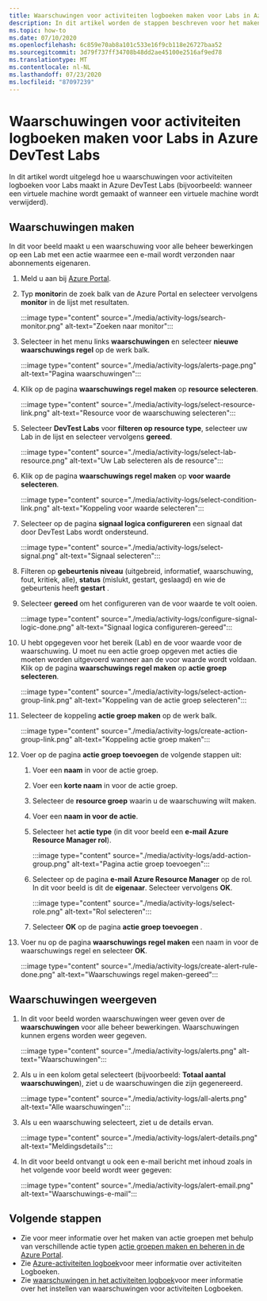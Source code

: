 ```yaml
---
title: Waarschuwingen voor activiteiten logboeken maken voor Labs in Azure DevTest Labs
description: In dit artikel worden de stappen beschreven voor het maken van waarschuwingen voor het activiteiten logboek voor Lab in Azure DevTest Labs.
ms.topic: how-to
ms.date: 07/10/2020
ms.openlocfilehash: 6c859e70ab8a101c533e16f9cb118e26727baa52
ms.sourcegitcommit: 3d79f737ff34708b48dd2ae45100e2516af9ed78
ms.translationtype: MT
ms.contentlocale: nl-NL
ms.lasthandoff: 07/23/2020
ms.locfileid: "87097239"
---
```

# <a name="create-activity-log-alerts-for-labs-in-azure-devtest-labs"></a>Waarschuwingen voor activiteiten logboeken maken voor Labs in Azure DevTest Labs
In dit artikel wordt uitgelegd hoe u waarschuwingen voor activiteiten logboeken voor Labs maakt in Azure DevTest Labs (bijvoorbeeld: wanneer een virtuele machine wordt gemaakt of wanneer een virtuele machine wordt verwijderd).

## <a name="create-alerts"></a>Waarschuwingen maken
In dit voor beeld maakt u een waarschuwing voor alle beheer bewerkingen op een Lab met een actie waarmee een e-mail wordt verzonden naar abonnements eigenaren. 

1. Meld u aan bij [Azure Portal](https://portal.azure.com).
1. Typ **monitor**in de zoek balk van de Azure Portal en selecteer vervolgens **monitor** in de lijst met resultaten. 

    :::image type="content" source="./media/activity-logs/search-monitor.png" alt-text="Zoeken naar monitor":::        
1. Selecteer in het menu links **waarschuwingen** en selecteer **nieuwe waarschuwings regel** op de werk balk. 

    :::image type="content" source="./media/activity-logs/alerts-page.png" alt-text="Pagina waarschuwingen":::    
1. Klik op de pagina **waarschuwings regel maken** op **resource selecteren**. 

    :::image type="content" source="./media/activity-logs/select-resource-link.png" alt-text="Resource voor de waarschuwing selecteren":::        
1. Selecteer **DevTest Labs** voor **filteren op resource type**, selecteer uw Lab in de lijst en selecteer vervolgens **gereed**.

    :::image type="content" source="./media/activity-logs/select-lab-resource.png" alt-text="Uw Lab selecteren als de resource":::
1. Klik op de pagina **waarschuwings regel maken** op **voor waarde selecteren**. 

    :::image type="content" source="./media/activity-logs/select-condition-link.png" alt-text="Koppeling voor waarde selecteren":::    
1. Selecteer op de pagina **signaal logica configureren** een signaal dat door DevTest Labs wordt ondersteund. 

    :::image type="content" source="./media/activity-logs/select-signal.png" alt-text="Signaal selecteren":::
1. Filteren op **gebeurtenis niveau** (uitgebreid, informatief, waarschuwing, fout, kritiek, alle), **status** (mislukt, gestart, geslaagd) en wie de gebeurtenis heeft **gestart** . 
1. Selecteer **gereed** om het configureren van de voor waarde te volt ooien. 

    :::image type="content" source="./media/activity-logs/configure-signal-logic-done.png" alt-text="Signaal logica configureren-gereed":::
1. U hebt opgegeven voor het bereik (Lab) en de voor waarde voor de waarschuwing. U moet nu een actie groep opgeven met acties die moeten worden uitgevoerd wanneer aan de voor waarde wordt voldaan. Klik op de pagina **waarschuwings regel maken** op **actie groep selecteren**. 

    :::image type="content" source="./media/activity-logs/select-action-group-link.png" alt-text="Koppeling van de actie groep selecteren":::
1. Selecteer de koppeling **actie groep maken** op de werk balk. 

    :::image type="content" source="./media/activity-logs/create-action-group-link.png" alt-text="Koppeling actie groep maken":::
1. Voer op de pagina **actie groep toevoegen** de volgende stappen uit:
    1. Voer een **naam** in voor de actie groep.
    1. Voer een **korte naam** in voor de actie groep. 
    1. Selecteer de **resource groep** waarin u de waarschuwing wilt maken. 
    1. Voer een **naam in voor de actie**. 
    1. Selecteer het **actie type** (in dit voor beeld een **e-mail Azure Resource Manager rol**). 

        :::image type="content" source="./media/activity-logs/add-action-group.png" alt-text="Pagina actie groep toevoegen":::
    1. Selecteer op de pagina **e-mail Azure Resource Manager** op de rol. In dit voor beeld is dit de **eigenaar**. Selecteer vervolgens **OK**. 

        :::image type="content" source="./media/activity-logs/select-role.png" alt-text="Rol selecteren":::            
    1. Selecteer **OK** op de pagina **actie groep toevoegen** . 
1. Voer nu op de pagina **waarschuwings regel maken** een naam in voor de waarschuwings regel en selecteer **OK**. 

    :::image type="content" source="./media/activity-logs/create-alert-rule-done.png" alt-text="Waarschuwings regel maken-gereed":::

## <a name="view-alerts"></a>Waarschuwingen weergeven 
1. In dit voor beeld worden waarschuwingen weer geven over de **waarschuwingen** voor alle beheer bewerkingen. Waarschuwingen kunnen ergens worden weer gegeven. 

    :::image type="content" source="./media/activity-logs/alerts.png" alt-text="Waarschuwingen":::
1. Als u in een kolom getal selecteert (bijvoorbeeld: **Totaal aantal waarschuwingen**), ziet u de waarschuwingen die zijn gegenereerd. 

    :::image type="content" source="./media/activity-logs/all-alerts.png" alt-text="Alle waarschuwingen":::
1. Als u een waarschuwing selecteert, ziet u de details ervan. 

    :::image type="content" source="./media/activity-logs/alert-details.png" alt-text="Meldingsdetails":::
1. In dit voor beeld ontvangt u ook een e-mail bericht met inhoud zoals in het volgende voor beeld wordt weer gegeven: 

    :::image type="content" source="./media/activity-logs/alert-email.png" alt-text="Waarschuwings-e-mail":::

## <a name="next-steps"></a>Volgende stappen
- Zie voor meer informatie over het maken van actie groepen met behulp van verschillende actie typen [actie groepen maken en beheren in de Azure Portal](../azure-monitor/platform/action-groups.md).
- Zie [Azure-activiteiten logboek](../azure-monitor/platform/activity-log.md)voor meer informatie over activiteiten Logboeken.
- Zie [waarschuwingen in het activiteiten logboek](../azure-monitor/platform/activity-log-alerts.md)voor meer informatie over het instellen van waarschuwingen voor activiteiten Logboeken.

